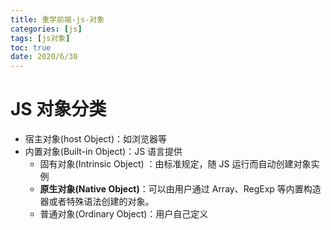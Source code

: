 ```yaml
---
title: 重学前端-js-对象
categories: [js]
tags: [js对象]
toc: true
date: 2020/6/30
---
```


# JS 对象分类

- 宿主对象(host Object)：如浏览器等
- 内置对象(Built-in Object)：JS 语言提供
  - 固有对象(Intrinsic Object) ：由标准规定，随 JS 运行而自动创建对象实例
  - **原生对象(Native Object)**：可以由用户通过 Array、RegExp 等内置构造器或者特殊语法创建的对象。
  - 普通对象(Ordinary Object)：用户自己定义
